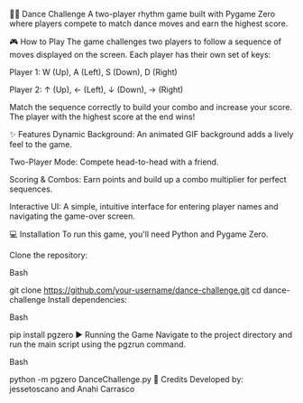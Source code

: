 🕺💃 Dance Challenge
A two-player rhythm game built with Pygame Zero where players compete to match dance moves and earn the highest score.

🎮 How to Play
The game challenges two players to follow a sequence of moves displayed on the screen. Each player has their own set of keys:

Player 1: W (Up), A (Left), S (Down), D (Right)

Player 2: ↑ (Up), ← (Left), ↓ (Down), → (Right)

Match the sequence correctly to build your combo and increase your score. The player with the highest score at the end wins!

✨ Features
Dynamic Background: An animated GIF background adds a lively feel to the game.

Two-Player Mode: Compete head-to-head with a friend.

Scoring & Combos: Earn points and build up a combo multiplier for perfect sequences.

Interactive UI: A simple, intuitive interface for entering player names and navigating the game-over screen.

💻 Installation
To run this game, you'll need Python and Pygame Zero.

Clone the repository:

Bash

git clone https://github.com/your-username/dance-challenge.git
cd dance-challenge
Install dependencies:

Bash

pip install pgzero
▶️ Running the Game
Navigate to the project directory and run the main script using the pgzrun command.

Bash

python -m pgzero DanceChallenge.py
🔨 Credits
Developed by: jessetoscano and Anahi Carrasco

